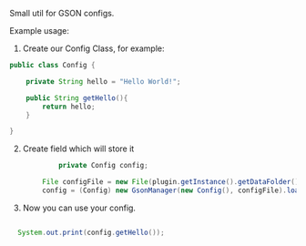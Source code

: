 Small util for GSON configs.


Example usage:

1. Create our Config Class, for example:

```java
public class Config {

    private String hello = "Hello World!";

    public String getHello(){
        return hello;
    }

}
```


2. Create field which will store it


```java
		    private Config config;

        File configFile = new File(plugin.getInstance().getDataFolder(), "exampleConfig.json");
        config = (Config) new GsonManager(new Config(), configFile).loadConfigFromObject();
```


3. Now you can use your config.

```java

  System.out.print(config.getHello());

```



